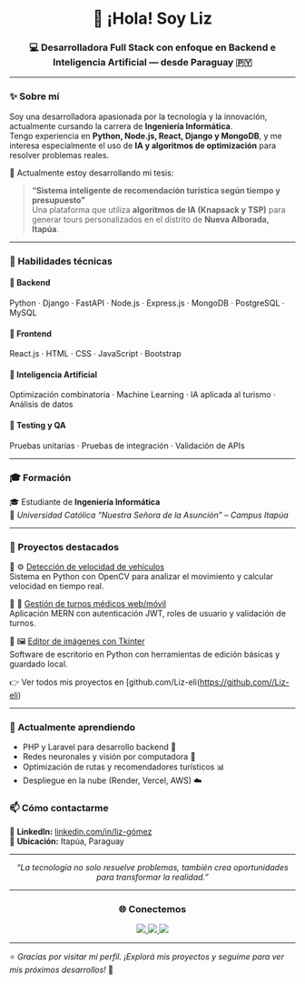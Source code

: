 <h1 align="center">👋 ¡Hola! Soy Liz</h1>
<h3 align="center">💻 Desarrolladora Full Stack con enfoque en Backend e Inteligencia Artificial — desde Paraguay 🇵🇾</h3>

---

### ✨ Sobre mí
Soy una desarrolladora apasionada por la tecnología y la innovación, actualmente cursando la carrera de  **Ingeniería Informática**.  
Tengo experiencia en **Python, Node.js, React, Django y MongoDB**, y me interesa especialmente el uso de **IA y algoritmos de optimización** para resolver problemas reales.

🧭 Actualmente estoy desarrollando mi tesis:
> **“Sistema inteligente de recomendación turística según tiempo y presupuesto”**  
> Una plataforma que utiliza **algoritmos de IA (Knapsack y TSP)** para generar tours personalizados en el distrito de **Nueva Alborada, Itapúa**.

---

### 🧠 Habilidades técnicas

#### 🔹 Backend
Python · Django · FastAPI · Node.js · Express.js · MongoDB · PostgreSQL · MySQL  

#### 🔹 Frontend
React.js · HTML · CSS · JavaScript · Bootstrap  

#### 🔹 Inteligencia Artificial
Optimización combinatoria · Machine Learning · IA aplicada al turismo · Análisis de datos  

#### 🔹 Testing y QA
Pruebas unitarias · Pruebas de integración · Validación de APIs  

---

### 🎓 Formación
🎓 Estudiante de **Ingeniería Informática**  
📍 *Universidad Católica “Nuestra Señora de la Asunción” – Campus Itapúa*  


---

### 🚀 Proyectos destacados

🔹 ⚙️ [Detección de velocidad de vehículos](#)  
Sistema en Python con OpenCV para analizar el movimiento y calcular velocidad en tiempo real.

🔹 📅 [Gestión de turnos médicos web/móvil](#)  
Aplicación MERN con autenticación JWT, roles de usuario y validación de turnos.

🔹 🖼️ [Editor de imágenes con Tkinter](#)  
Software de escritorio en Python con herramientas de edición básicas y guardado local.

👉 Ver todos mis proyectos en [github.com/Liz-eli(https://github.com//Liz-eli)

---

### 🌱 Actualmente aprendiendo
- PHP y Laravel para desarrollo backend 🐘 
- Redes neuronales y visión por computadora 🤖   
- Optimización de rutas y recomendadores turísticos 📊  
- Despliegue en la nube (Render, Vercel, AWS) ☁️


### 📫 Cómo contactarme  
💼 **LinkedIn:** [linkedin.com/in/liz-gómez](https://linkedin.com/in/liz-gómez)  
📍 **Ubicación:** Itapúa, Paraguay  

---

<p align="center">
  <i>“La tecnología no solo resuelve problemas, también crea oportunidades para transformar la realidad.”</i>
</p>

---

<h3 align="center">🌐 Conectemos</h3>
<p align="center">
  <a href="https://linkedin.com/in/lizgomez" target="_blank">
    <img src="https://img.shields.io/badge/LinkedIn-blue?logo=linkedin&logoColor=white" />
  </a>
  <a href="mailto:lizgomez.dev@gmail.com" target="_blank">
    <img src="https://img.shields.io/badge/Email-D14836?logo=gmail&logoColor=white" />
  </a>
  <a href="https://github.com/lizgomez" target="_blank">
    <img src="https://img.shields.io/badge/GitHub-181717?logo=github&logoColor=white" />
  </a>
</p>

---

⭐ *Gracias por visitar mi perfil. ¡Explorá mis proyectos y seguime para ver mis próximos desarrollos!* 🚀
